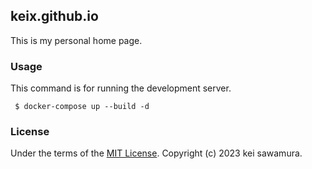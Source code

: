 ## keix.github.io
This is my personal home page.

### Usage
This command is for running the development server.

```
 $ docker-compose up --build -d
```

### License
Under the terms of the [MIT License](https://opensource.org/license/mit/). Copyright (c) 2023 kei sawamura.
